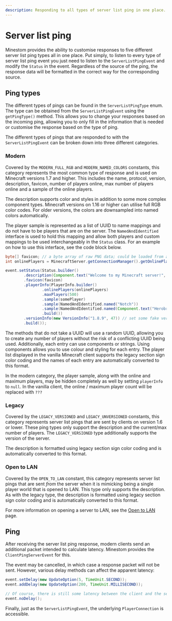 ```yaml
---
description: Responding to all types of server list ping in one place.
---
```


# Server list ping

Minestom provides the ability to customise responses to five different server list ping types all in one place. Put simply, to listen to every type of server list ping event you just need to listen to the `ServerListPingEvent` and modify the `Status` in the event. Regardless of the source of the ping, the response data will be formatted in the correct way for the corresponding source.

## Ping types

The different types of pings can be found in the `ServerListPingType` enum. The type can be obtained from the `ServerListPingEvent` using the `getPingType()` method. This allows you to change your responses based on the incoming ping, allowing you to only fill in the information that is needed or customise the response based on the type of ping.

The different types of pings that are responded to with the `ServerListPingEvent` can be broken down into three different categories.

### Modern

Covered by the `MODERN_FULL_RGB` and `MODERN_NAMED_COLORS` constants, this category represents the most common type of response and is used on Minecraft versions 1.7 and higher. This includes the name, protocol, version, description, favicon, number of players online, max number of players online and a sample of the online players.

The description supports color and styles in addition to some more complex component types. Minecraft versions on 1.16 or higher can utilise full RGB color codes. For older versions, the colors are downsampled into named colors automatically.

The player sample is represented as a list of UUID to name mappings and do not have to be players that are on the server. The `NamedAndIdentified` interface is used to hold this mapping and allow both players and custom mappings to be used interchangeably in the `Status` class. For an example on how to use this interface, see the code block below.

```java
byte[] favicon; // a byte array of raw PNG data; could be loaded from a file
int onlinePlayers = MinecraftServer.getConnectionManager().getOnlinePlayerCount();

event.setStatus(Status.builder()
        .description(Component.text("Welcome to my Minecraft server!", NamedTextColor.GOLD))
        .favicon(favicon)
        .playerInfo(PlayerInfo.builder()
                .onlinePlayers(onlinePlayers)
                .maxPlayers(500)
                .sample(somePlayer)
                .sample(NamedAndIdentified.named("Notch"))
                .sample(NamedAndIdentified.named(Component.text("Herobrine", NamedTextColor.AQUA)))
                .build())
        .versionInfo(new VersionInfo("1.8.9", 47)) // set some fake version info
        .build());
```

The methods that do not take a UUID will use a random UUID, allowing you to create any number of players without the risk of a conflicting UUID being used. Additionally, each entry can use components or strings. Using components allows you to use colour and styling for each entry. The player list displayed in the vanilla Minecraft client supports the legacy section sign color coding and the names of each entry are automatically converted to this format.

In the modern category, the player sample, along with the online and maximum players, may be hidden completely as well by setting `playerInfo` to `null`. In the vanilla client, the online / maximum player count will be replaced with `???`

### Legacy

Covered by the `LEGACY_VERSIONED` and `LEGACY_UNVERSIONED` constants, this category represents server list pings that are sent by clients on version 1.6 or lower. These ping types only support the description and the current/max number of players. The `LEGACY_VERSIONED` type additionally supports the version of the server.

The description is formatted using legacy section sign color coding and is automatically converted to this format.

### Open to LAN

Covered by the `OPEN_TO_LAN` constant, this category represents server list pings that are sent _from_ the server when it is mimicking being a single player world that is opened to LAN. This type only supports the description. As with the legacy type, the description is formatted using legacy section sign color coding and is automatically converted to this format.

For more information on opening a server to LAN, see the [Open to LAN](../open-to-lan) page.

## Ping

After receiving the server list ping response, modern clients send an additional packet intended to calculate latency. Minestom provides the `ClientPingServerEvent` for this.

The event may be cancelled, in which case a response packet will not be sent. However, various delay methods can affect the apparent latency:

```java
event.setDelay(new UpdateOption(5, TimeUnit.SECOND));
event.addDelay(new UpdateOption(200, TimeUnit.MILLISECOND));

// Of course, there is still some latency between the client and the server
event.noDelay();
```

Finally, just as the `ServerListPingEvent`, the underlying `PlayerConnection` is accessible.

